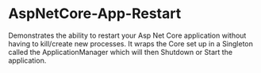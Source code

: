 # AspNetCore-App-Restart
Demonstrates the ability to restart your Asp Net Core application without having to kill/create new processes. It wraps the Core set up in a Singleton called the ApplicationManager which will then Shutdown or Start the application.

